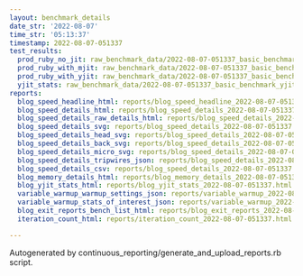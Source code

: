 ```yaml
---
layout: benchmark_details
date_str: '2022-08-07'
time_str: '05:13:37'
timestamp: 2022-08-07-051337
test_results:
  prod_ruby_no_jit: raw_benchmark_data/2022-08-07-051337_basic_benchmark_prod_ruby_no_jit.json
  prod_ruby_with_mjit: raw_benchmark_data/2022-08-07-051337_basic_benchmark_prod_ruby_with_mjit.json
  prod_ruby_with_yjit: raw_benchmark_data/2022-08-07-051337_basic_benchmark_prod_ruby_with_yjit.json
  yjit_stats: raw_benchmark_data/2022-08-07-051337_basic_benchmark_yjit_stats.json
reports:
  blog_speed_headline_html: reports/blog_speed_headline_2022-08-07-051337.html
  blog_speed_details_html: reports/blog_speed_details_2022-08-07-051337.html
  blog_speed_details_raw_details_html: reports/blog_speed_details_2022-08-07-051337.raw_details.html
  blog_speed_details_svg: reports/blog_speed_details_2022-08-07-051337.svg
  blog_speed_details_head_svg: reports/blog_speed_details_2022-08-07-051337.head.svg
  blog_speed_details_back_svg: reports/blog_speed_details_2022-08-07-051337.back.svg
  blog_speed_details_micro_svg: reports/blog_speed_details_2022-08-07-051337.micro.svg
  blog_speed_details_tripwires_json: reports/blog_speed_details_2022-08-07-051337.tripwires.json
  blog_speed_details_csv: reports/blog_speed_details_2022-08-07-051337.csv
  blog_memory_details_html: reports/blog_memory_details_2022-08-07-051337.html
  blog_yjit_stats_html: reports/blog_yjit_stats_2022-08-07-051337.html
  variable_warmup_warmup_settings_json: reports/variable_warmup_2022-08-07-051337.warmup_settings.json
  variable_warmup_stats_of_interest_json: reports/variable_warmup_2022-08-07-051337.stats_of_interest.json
  blog_exit_reports_bench_list_html: reports/blog_exit_reports_2022-08-07-051337.bench_list.html
  iteration_count_html: reports/iteration_count_2022-08-07-051337.html

---
```

Autogenerated by continuous_reporting/generate_and_upload_reports.rb script.
